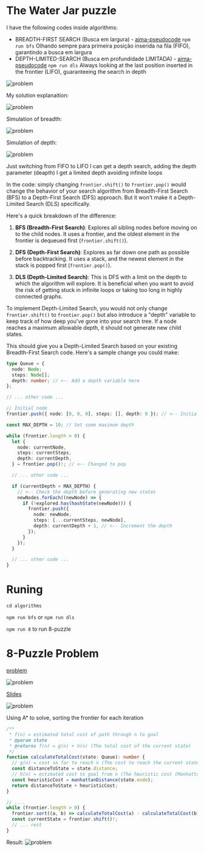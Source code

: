 # The Water Jar puzzle

I have the following codes inside algorithms:

- BREADTH-FIRST SEARCH (Busca em largura) - [aima-pseudocode](https://github.com/aimacode/aima-pseudocode/blob/master/md/Breadth-First-Search.md)
  `npm run bfs`
  Olhando sempre para primeira posição inserida na fila (FIFO), garantindo a busca em largura
- DEPTH-LIMITED-SEARCH (Busca em profundidade LIMITADA) - [aima-pseudocode](https://github.com/aimacode/aima-pseudocode/blob/master/md/Depth-Limited-Search.md)
  `npm run dls`
  Always looking at the last position inserted in the frontier (LIFO), guaranteeing the search in depth

![problem](https://github.com/igorlamoia/ia/blob/main/algorithms/assets/jars.png?raw=true)

My solution explanaition:

![problem](https://github.com/igorlamoia/ia/blob/main/algorithms/assets/for-solution.png?raw=true)

Simulation of breadth:

![problem](https://github.com/igorlamoia/ia/blob/main/algorithms/assets/simulacao-breadth.png?raw=true)

Simulation of depth:

![problem](https://github.com/igorlamoia/ia/blob/main/algorithms/assets/simulacao-depth.png?raw=true)

Just switching from FIFO to LIFO I can get a depth search, adding the depth parameter (deapth) I get a limited depth avoiding infinite loops

In the code: simply changing `frontier.shift()` to `frontier.pop()` would change the behavior of your search algorithm from Breadth-First Search (BFS) to a Depth-First Search (DFS) approach. But it won't make it a Depth-Limited Search (DLS) specifically.

Here's a quick breakdown of the difference:

1. **BFS (Breadth-First Search)**: Explores all sibling nodes before moving on to the child nodes. It uses a frontier, and the oldest element in the frontier is dequeued first (`frontier.shift()`).

2. **DFS (Depth-First Search)**: Explores as far down one path as possible before backtracking. It uses a stack, and the newest element in the stack is popped first (`frontier.pop()`).

3. **DLS (Depth-Limited Search)**: This is DFS with a limit on the depth to which the algorithm will explore. It is beneficial when you want to avoid the risk of getting stuck in infinite loops or taking too long in highly connected graphs.

To implement Depth-Limited Search, you would not only change `frontier.shift()` to `frontier.pop()` but also introduce a "depth" variable to keep track of how deep you've gone into your search tree. If a node reaches a maximum allowable depth, it should not generate new child states.

This should give you a Depth-Limited Search based on your existing Breadth-First Search code. Here's a sample change you could make:

```typescript
type Queue = {
  node: Node;
  steps: Node[];
  depth: number; // <-- Add a depth variable here
};

// ... other code ...

// Initial node
frontier.push({ node: [8, 0, 0], steps: [], depth: 0 }); // <-- Initialize depth to 0

const MAX_DEPTH = 10; // Set some maximum depth

while (frontier.length > 0) {
  let {
    node: currentNode,
    steps: currentSteps,
    depth: currentDepth,
  } = frontier.pop()!; // <-- Changed to pop

  // ... other code ...

  if (currentDepth < MAX_DEPTH) {
    // <-- Check the depth before generating new states
    newNodes.forEach((newNode) => {
      if (!explored.has(hashState(newNode))) {
        frontier.push({
          node: newNode,
          steps: [...currentSteps, newNode],
          depth: currentDepth + 1, // <-- Increment the depth
        });
      }
    });
  }

  // ... other code ...
}
```

# Runing

`cd algorithms`

`npm run bfs` or `npm run dls`

`npm run 8` to run 8-puzzle

# 8-Puzzle Problem

[problem](https://www.geeksforgeeks.org/check-instance-8-puzzle-solvable/)

![problem](https://media.geeksforgeeks.org/wp-content/cdn-uploads/8puzzle.png)

[Slides](http://aima.eecs.berkeley.edu/slides-pdf/chapter04a.pdf)

![problem](https://github.com/igorlamoia/ia/blob/main/algorithms/assets/for-puzzle-solution.png?raw=true)

Using A\* to solve, sorting the frontier for each iteration

```typescript
/**
 * f(n) = estimated total cost of path through n to goal
 * @param state
 * @returns f(n) = g(n) + h(n) (The total cost of the current state)
 */
function calculateTotalCost(state: Queue): number {
  // g(n) = cost so far to reach n (The cost to reach the current state)
  const distanceToState = state.distance;
  // h(n) = estimated cost to goal from n (The heuristic cost (Manhattan distance))
  const heuristicCost = manhattanDistance(state.node);
  return distanceToState + heuristicCost;
}

// ....
while (frontier.length > 0) {
  frontier.sort((a, b) => calculateTotalCost(a) - calculateTotalCost(b));
  const currentState = frontier.shift()!;
  // ... rest
}
```

Result:
![problem](https://github.com/igorlamoia/ia/blob/main/algorithms/assets/resultado_8-puzzle.png?raw=true)
